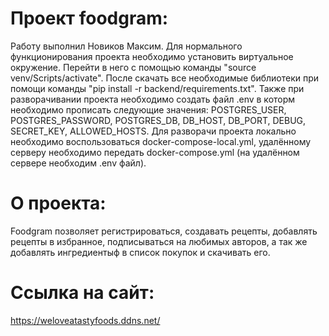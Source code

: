 # Проект foodgram:
Работу выполнил Новиков Максим.
Для нормального функционирования проекта необходимо установить виртуальное окружение. Перейти в него с помощью команды "source venv/Scripts/activate". После скачать все необходимые библиотеки при помощи команды "pip install -r backend/requirements.txt". Также при разворачивании проекта необходимо создать файл .env в которм необходимо прописать следующие значения: POSTGRES_USER, POSTGRES_PASSWORD, POSTGRES_DB, DB_HOST, DB_PORT, DEBUG, SECRET_KEY, ALLOWED_HOSTS.
Для разворачи проекта локально необходимо воспользоваться docker-compose-local.yml, удалённому серверу необходимо передать docker-compose.yml (на удалённом сервере необходим .env файл).

# О проекта:
Foodgram позволяет регистрироваться, создавать рецепты, добавлять рецепты в избранное, подписываться на любимых авторов, а так же добавлять ингредиентыф в список покупок и скачивать его.

# Ссылка на сайт:
https://weloveatastyfoods.ddns.net/
